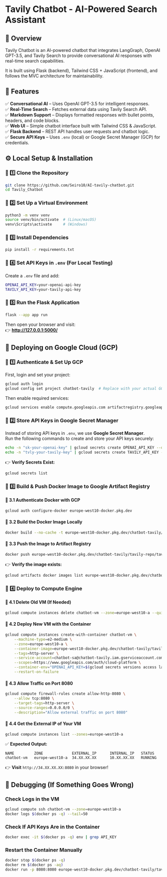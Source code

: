 # Tavily Chatbot - AI-Powered Search Assistant  

## 🔹 Overview  
Tavily Chatbot is an AI-powered chatbot that integrates LangGraph, OpenAI GPT-3.5, and Tavily Search to provide conversational AI responses with real-time search capabilities.  

It is built using Flask (backend), Tailwind CSS + JavaScript (frontend), and follows the MVC architecture for maintainability.  


## 🚀 Features  
✅ **Conversational AI** – Uses OpenAI GPT-3.5 for intelligent responses.  
✅ **Real-Time Search** – Fetches external data using Tavily Search API.  
✅ **Markdown Support** – Displays formatted responses with bullet points, headers, and code blocks.  
✅ **Web UI** – Simple chatbot interface built with Tailwind CSS & JavaScript.  
✅ **Flask Backend** – REST API handles user requests and chatbot logic.  
✅ **Secure API Keys** – Uses `.env` (local) or Google Secret Manager (GCP) for credentials.  

## ⚙️ Local Setup & Installation  

### 🔹 1️⃣ Clone the Repository  
```sh
git clone https://github.com/Seiro10/AI-tavily-chatbot.git
cd Tavily_Chatbot
```

### 🔹 2️⃣ Set Up a Virtual Environment  
```sh
python3 -m venv venv
source venv/bin/activate  # (Linux/macOS)
venv\Scripts\activate     # (Windows)
```

### 🔹 3️⃣ Install Dependencies  
```sh
pip install -r requirements.txt
```

### 🔹 4️⃣ Set API Keys in `.env` (For Local Testing)  
Create a `.env` file and add:  
```sh
OPENAI_API_KEY=your-openai-api-key
TAVILY_API_KEY=your-tavily-api-key
```

### 🔹 5️⃣ Run the Flask Application  
```sh
flask --app app run
```
Then open your browser and visit:  
👉 **http://127.0.0.1:5000/**  


## 🚀 Deploying on Google Cloud (GCP)  

### **🔹 1️⃣ Authenticate & Set Up GCP**
First, login and set your project:  
```sh
gcloud auth login
gcloud config set project chatbot-tavily  # Replace with your actual GCP project ID
```
Then enable required services:  
```sh
gcloud services enable compute.googleapis.com artifactregistry.googleapis.com secretmanager.googleapis.com
```


### **🔹 2️⃣ Store API Keys in Google Secret Manager**  
Instead of storing API keys in `.env`, we use **Google Secret Manager**.  
Run the following commands to create and store your API keys securely:  
```sh
echo -n "sk-your-openai-key" | gcloud secrets create OPENAI_API_KEY --data-file=-
echo -n "tvly-your-tavily-key" | gcloud secrets create TAVILY_API_KEY --data-file=-
```
👉 **Verify Secrets Exist:**  
```sh
gcloud secrets list
```

### **🔹 3️⃣ Build & Push Docker Image to Google Artifact Registry**  

#### **📌 3.1 Authenticate Docker with GCP**
```sh
gcloud auth configure-docker europe-west10-docker.pkg.dev
```

#### **📌 3.2 Build the Docker Image Locally**
```sh
docker build --no-cache -t europe-west10-docker.pkg.dev/chatbot-tavily/tavily-repo/tavily-chatbot .
```

#### **📌 3.3 Push the Image to Artifact Registry**
```sh
docker push europe-west10-docker.pkg.dev/chatbot-tavily/tavily-repo/tavily-chatbot
```

👉 **Verify the image exists:**
```sh
gcloud artifacts docker images list europe-west10-docker.pkg.dev/chatbot-tavily/tavily-repo
```


### **🔹 4️⃣ Deploy to Compute Engine**  

#### **📌 4.1 Delete Old VM (If Needed)**
```sh
gcloud compute instances delete chatbot-vm --zone=europe-west10-a --quiet
```

#### **📌 4.2 Deploy New VM with the Container**
```sh
gcloud compute instances create-with-container chatbot-vm \
    --machine-type=e2-medium \
    --zone=europe-west10-a \
    --container-image=europe-west10-docker.pkg.dev/chatbot-tavily/tavily-repo/tavily-chatbot \
    --tags=http-server \
    --service-account=chatbot-sa@chatbot-tavily.iam.gserviceaccount.com \
    --scopes=https://www.googleapis.com/auth/cloud-platform \
    --container-env="OPENAI_API_KEY=$(gcloud secrets versions access latest --secret=OPENAI_API_KEY),TAVILY_API_KEY=$(gcloud secrets versions access latest --secret=TAVILY_API_KEY)" \
    --restart-on-failure
```

#### **📌 4.3 Allow Traffic on Port 8080**
```sh
gcloud compute firewall-rules create allow-http-8080 \
    --allow tcp:8080 \
    --target-tags=http-server \
    --source-ranges=0.0.0.0/0 \
    --description="Allow external traffic on port 8080"
```

#### **📌 4.4 Get the External IP of Your VM**
```sh
gcloud compute instances list --zones=europe-west10-a
```
✅ **Expected Output:**
```
NAME         ZONE             EXTERNAL_IP      INTERNAL_IP   STATUS
chatbot-vm   europe-west10-a  34.XX.XX.XX      10.XX.XX.XX   RUNNING
```
👉 **Visit** `http://34.XX.XX.XX:8080` in your browser!


## 🚀 Debugging (If Something Goes Wrong)

### **Check Logs in the VM**
```sh
gcloud compute ssh chatbot-vm --zone=europe-west10-a
docker logs $(docker ps -q) --tail=50
```

### **Check If API Keys Are in the Container**
```sh
docker exec -it $(docker ps -q) env | grep API_KEY
```

### **Restart the Container Manually**
```sh
docker stop $(docker ps -q)
docker rm $(docker ps -aq)
docker run -p 8080:8080 europe-west10-docker.pkg.dev/chatbot-tavily/tavily-repo/tavily-chatbot
```
